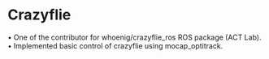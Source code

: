 # Crazyflie

• One of the contributor for whoenig/crazyflie_ros ROS package (ACT Lab).	
•	Implemented basic control of crazyflie using mocap_optitrack.
